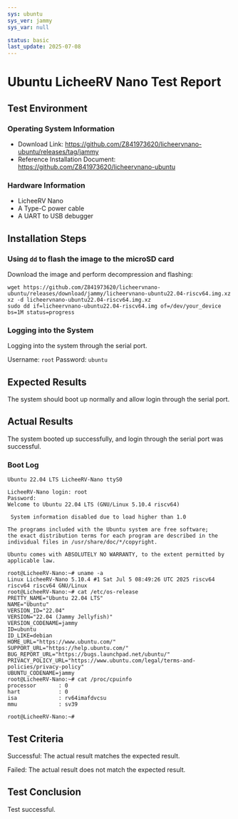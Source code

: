 ```yaml
---
sys: ubuntu
sys_ver: jammy
sys_var: null

status: basic
last_update: 2025-07-08
---
```


# Ubuntu LicheeRV Nano Test Report

## Test Environment

### Operating System Information

- Download Link: https://github.com/Z841973620/licheervnano-ubuntu/releases/tag/jammy
- Reference Installation Document: https://github.com/Z841973620/licheervnano-ubuntu

### Hardware Information

- LicheeRV Nano
- A Type-C power cable
- A UART to USB debugger

## Installation Steps

### Using `dd` to flash the image to the microSD card

Download the image and perform decompression and flashing:

```shell
wget https://github.com/Z841973620/licheervnano-ubuntu/releases/download/jammy/licheervnano-ubuntu22.04-riscv64.img.xz
xz -d licheervnano-ubuntu22.04-riscv64.img.xz
sudo dd if=licheervnano-ubuntu22.04-riscv64.img of=/dev/your_device bs=1M status=progress
```

### Logging into the System

Logging into the system through the serial port.

Username: `root`
Password: `ubuntu`

## Expected Results

The system should boot up normally and allow login through the serial port.

## Actual Results

The system booted up successfully, and login through the serial port was successful.

### Boot Log

```log
Ubuntu 22.04 LTS LicheeRV-Nano ttyS0

LicheeRV-Nano login: root
Password:
Welcome to Ubuntu 22.04 LTS (GNU/Linux 5.10.4 riscv64)

 System information disabled due to load higher than 1.0

The programs included with the Ubuntu system are free software;
the exact distribution terms for each program are described in the
individual files in /usr/share/doc/*/copyright.

Ubuntu comes with ABSOLUTELY NO WARRANTY, to the extent permitted by
applicable law.

root@LicheeRV-Nano:~# uname -a
Linux LicheeRV-Nano 5.10.4 #1 Sat Jul 5 08:49:26 UTC 2025 riscv64 riscv64 riscv64 GNU/Linux
root@LicheeRV-Nano:~# cat /etc/os-release
PRETTY_NAME="Ubuntu 22.04 LTS"
NAME="Ubuntu"
VERSION_ID="22.04"
VERSION="22.04 (Jammy Jellyfish)"
VERSION_CODENAME=jammy
ID=ubuntu
ID_LIKE=debian
HOME_URL="https://www.ubuntu.com/"
SUPPORT_URL="https://help.ubuntu.com/"
BUG_REPORT_URL="https://bugs.launchpad.net/ubuntu/"
PRIVACY_POLICY_URL="https://www.ubuntu.com/legal/terms-and-policies/privacy-policy"
UBUNTU_CODENAME=jammy
root@LicheeRV-Nano:~# cat /proc/cpuinfo
processor       : 0
hart            : 0
isa             : rv64imafdvcsu
mmu             : sv39

root@LicheeRV-Nano:~#

```

## Test Criteria

Successful: The actual result matches the expected result.

Failed: The actual result does not match the expected result.

## Test Conclusion

Test successful.

